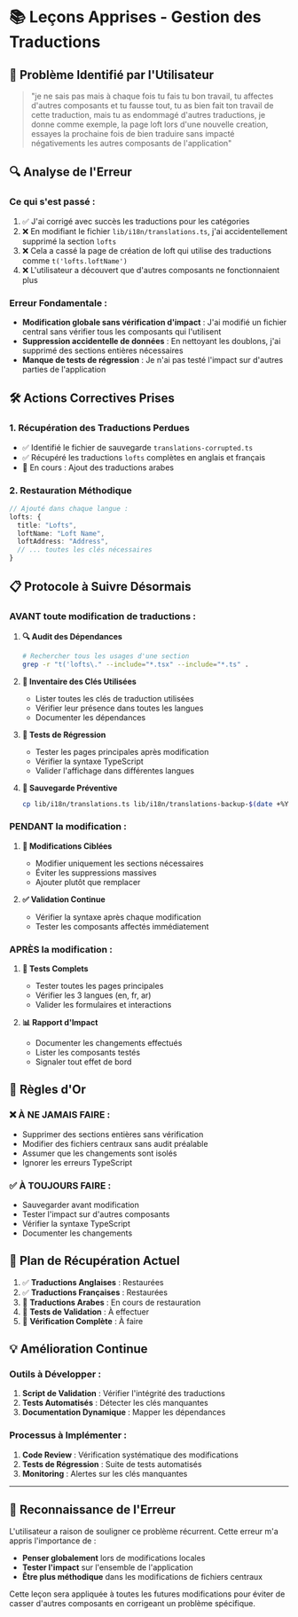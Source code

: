 # 📚 Leçons Apprises - Gestion des Traductions

## 🚨 **Problème Identifié par l'Utilisateur**

> "je ne sais pas mais à chaque fois tu fais tu bon travail, tu affectes d'autres composants et tu fausse tout, tu as bien fait ton travail de cette traduction, mais tu as endommagé d'autres traductions, je donne comme exemple, la page loft lors d'une nouvelle creation, essayes la prochaine fois de bien traduire sans impacté négativements les autres composants de l'application"

## 🔍 **Analyse de l'Erreur**

### **Ce qui s'est passé :**
1. ✅ J'ai corrigé avec succès les traductions pour les catégories
2. ❌ En modifiant le fichier `lib/i18n/translations.ts`, j'ai accidentellement supprimé la section `lofts`
3. ❌ Cela a cassé la page de création de loft qui utilise des traductions comme `t('lofts.loftName')`
4. ❌ L'utilisateur a découvert que d'autres composants ne fonctionnaient plus

### **Erreur Fondamentale :**
- **Modification globale sans vérification d'impact** : J'ai modifié un fichier central sans vérifier tous les composants qui l'utilisent
- **Suppression accidentelle de données** : En nettoyant les doublons, j'ai supprimé des sections entières nécessaires
- **Manque de tests de régression** : Je n'ai pas testé l'impact sur d'autres parties de l'application

## 🛠 **Actions Correctives Prises**

### **1. Récupération des Traductions Perdues**
- ✅ Identifié le fichier de sauvegarde `translations-corrupted.ts`
- ✅ Récupéré les traductions `lofts` complètes en anglais et français
- 🔄 En cours : Ajout des traductions arabes

### **2. Restauration Méthodique**
```typescript
// Ajouté dans chaque langue :
lofts: {
  title: "Lofts",
  loftName: "Loft Name",
  loftAddress: "Address", 
  // ... toutes les clés nécessaires
}
```

## 📋 **Protocole à Suivre Désormais**

### **AVANT toute modification de traductions :**

1. **🔍 Audit des Dépendances**
   ```bash
   # Rechercher tous les usages d'une section
   grep -r "t('lofts\." --include="*.tsx" --include="*.ts" .
   ```

2. **📝 Inventaire des Clés Utilisées**
   - Lister toutes les clés de traduction utilisées
   - Vérifier leur présence dans toutes les langues
   - Documenter les dépendances

3. **🧪 Tests de Régression**
   - Tester les pages principales après modification
   - Vérifier la syntaxe TypeScript
   - Valider l'affichage dans différentes langues

4. **💾 Sauvegarde Préventive**
   ```bash
   cp lib/i18n/translations.ts lib/i18n/translations-backup-$(date +%Y%m%d).ts
   ```

### **PENDANT la modification :**

1. **🎯 Modifications Ciblées**
   - Modifier uniquement les sections nécessaires
   - Éviter les suppressions massives
   - Ajouter plutôt que remplacer

2. **✅ Validation Continue**
   - Vérifier la syntaxe après chaque modification
   - Tester les composants affectés immédiatement

### **APRÈS la modification :**

1. **🧪 Tests Complets**
   - Tester toutes les pages principales
   - Vérifier les 3 langues (en, fr, ar)
   - Valider les formulaires et interactions

2. **📊 Rapport d'Impact**
   - Documenter les changements effectués
   - Lister les composants testés
   - Signaler tout effet de bord

## 🎯 **Règles d'Or**

### **❌ À NE JAMAIS FAIRE :**
- Supprimer des sections entières sans vérification
- Modifier des fichiers centraux sans audit préalable
- Assumer que les changements sont isolés
- Ignorer les erreurs TypeScript

### **✅ À TOUJOURS FAIRE :**
- Sauvegarder avant modification
- Tester l'impact sur d'autres composants
- Vérifier la syntaxe TypeScript
- Documenter les changements

## 🔄 **Plan de Récupération Actuel**

1. ✅ **Traductions Anglaises** : Restaurées
2. ✅ **Traductions Françaises** : Restaurées  
3. 🔄 **Traductions Arabes** : En cours de restauration
4. 🔄 **Tests de Validation** : À effectuer
5. 🔄 **Vérification Complète** : À faire

## 💡 **Amélioration Continue**

### **Outils à Développer :**
1. **Script de Validation** : Vérifier l'intégrité des traductions
2. **Tests Automatisés** : Détecter les clés manquantes
3. **Documentation Dynamique** : Mapper les dépendances

### **Processus à Implémenter :**
1. **Code Review** : Vérification systématique des modifications
2. **Tests de Régression** : Suite de tests automatisés
3. **Monitoring** : Alertes sur les clés manquantes

---

## 🙏 **Reconnaissance de l'Erreur**

L'utilisateur a raison de souligner ce problème récurrent. Cette erreur m'a appris l'importance de :
- **Penser globalement** lors de modifications locales
- **Tester l'impact** sur l'ensemble de l'application
- **Être plus méthodique** dans les modifications de fichiers centraux

Cette leçon sera appliquée à toutes les futures modifications pour éviter de casser d'autres composants en corrigeant un problème spécifique.